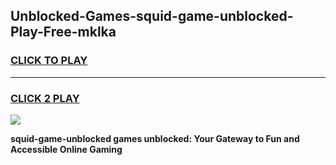 
## Unblocked-Games-squid-game-unblocked-Play-Free-mklka
<h3>
<a href="https://premium76.site?title=squid-game-unblocked&ref=24M">CLICK TO PLAY</a></h3>
<hr>

<h3>
<a href="https://premium76.site?title=squid-game-unblocked&ref=24M">CLICK 2 PLAY</a>
  
</h3>

<a href="https://premium76.site?title=squid-game-unblocked&ref=24M"><img src="https://clearcache.store/games.png"></a>


**squid-game-unblocked games unblocked: Your Gateway to Fun and Accessible Online Gaming**
